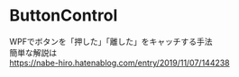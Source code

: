 # ButtonControl
WPFでボタンを「押した」「離した」をキャッチする手法  
簡単な解説は  
https://nabe-hiro.hatenablog.com/entry/2019/11/07/144238

